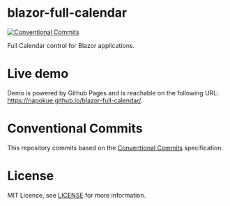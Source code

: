 # blazor-full-calendar
[![Conventional Commits](https://img.shields.io/badge/Conventional%20Commits-1.0.0-%23FE5196?logo=conventionalcommits&logoColor=white)](https://conventionalcommits.org)

Full Calendar control for Blazor applications.

# Live demo
Demo is powered by Github Pages and is reachable on the following URL: https://napokue.github.io/blazor-full-calendar/.

# Conventional Commits
This repository commits based on the [Conventional Commits](https://conventionalcommits.org) specification.

# License
MIT License, see [LICENSE](https://github.com/Napokue/blazor-full-calendar/blob/main/LICENSE) for more information.
